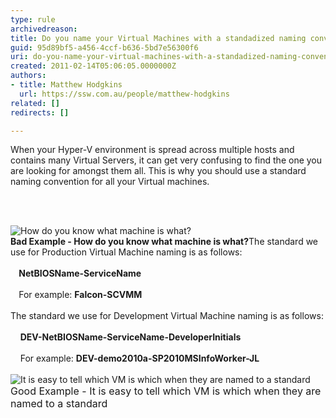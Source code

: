 ```yaml
---
type: rule
archivedreason: 
title: Do you name your Virtual Machines with a standadized naming convention?
guid: 95d89bf5-a456-4ccf-b636-5bd7e56300f6
uri: do-you-name-your-virtual-machines-with-a-standadized-naming-convention
created: 2011-02-14T05:06:05.0000000Z
authors:
- title: Matthew Hodgkins
  url: https://ssw.com.au/people/matthew-hodgkins
related: []
redirects: []

---
```



When your Hyper-V environment is spread across multiple hosts and contains many Virtual Servers, it can get very confusing to find the one you are looking for&#160;amongst them all. This is why you should use a standard naming convention for all your Virtual machines.

<br><excerpt class='endintro'></excerpt><br>

  <img alt="How do you know what machine is what?" src="/PublishingImages/naming-badexample.jpg" />
  <br>
<strong class="ms-rteCustom-FigureBad">Bad Example - How do you know what machine is what?</strong>The standard we use for Production Virtual Machine naming is as follows&#58;<br>
<br>
<strong>&#160;&#160;&#160;&#160;NetBIOSName-ServiceName<br>
<br>
&#160;&#160;&#160;&#160;</strong>For example&#58; <strong>Falcon-SCVMM<br>
</strong><br>
The standard we use for Development Virtual Machine naming is as follows&#58;<br>
<br>
&#160;&#160;&#160;&#160;<strong>DEV-NetBIOSName-ServiceName-DeveloperInitials<br>
</strong><br>
&#160;&#160;&#160;&#160;For example&#58;&#160;<strong>DEV-demo2010a-SP2010MSInfoWorker-JL</strong><br>
<br>
<img alt="It is easy to tell which VM is which when they are named to a standard" src="/PublishingImages/naming-goodexample.jpg" /><br>
<font class="ms-rteCustom-FigureGood" size="+0">Good Example - It is easy to tell which VM is which when they are named to a standard<br>
</font>



